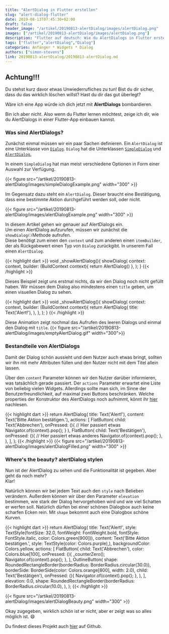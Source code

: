```yaml
---
title: "AlertDialog in Flutter erstellen"
slug: "alert-dialog-flutter" 
date: 2019-08-13T07:45:30+02:00
draft: false
header_image: "/artikel/20190813-alertDialog/images/alertDialog.png"
images: ["/artikel/20190813-alertDialog/images/alertDialog.png"]
description: "Flutter auf deutsch: Wie du AlertDialogs in Flutter erstellen und gestalten kannst."
tags: ["flutter","alertDialog","Dialog"]
categories: Anfänger * Widgets * Dialog
authors: ["simon-stevens"]
link: 20190813-alertDialog/20190813-alertDialog.md
---
```


## Achtung!!!

Du stehst kurz davor etwas Unwiederrufliches zu tun! Bist du dir sicher, dass du das wirklich löschen willst? Hast du dir das gut überlegt?

Wäre ich eine App würde ich dich jetzt mit **AlertDialogs** bombardieren.

Bin ich aber nicht. Also wenn du Flutter lernen möchtest, zeige ich dir, wie du AlertDialogs in einer Flutter-App einbauen kannst.


### Was sind AlertDialogs?

Zunächst einmal müssen wir ein paar Sachen definieren. Ein `AlertDialog` ist eine Unterklasse von  <a href="https://api.flutter.dev/flutter/material/Dialog-class.html" target="_blank" rel="noopener">`Dialog`</a>. 
`Dialog` hat die Unterklassen <a href="https://api.flutter.dev/flutter/material/SimpleDialog-class.html" target="_blank" rel="noopener">`SimpleDialog`</a> und <a href="https://api.flutter.dev/flutter/material/AlertDialog-class.html" target="_blank" rel="noopener">`AlertDialog`.</a>

In einem `SimpleDialog` hat man meist verschiedene Optionen in Form einer Auswahl zur Verfügung.<br>

{{< figure src="/artikel/20190813-alertDialog/images/simpleDialogExample.png" width="300" >}}

Im Gegensatz dazu steht ein `AlertDialog`. Dieser braucht eine Bestätigung, dass eine bestimmte Aktion durchgeführt werden soll, oder nicht.<br>

{{< figure src="/artikel/20190813-alertDialog/images/alertDialogExample.png" width="300" >}}

In diesem Artikel gehen wir genauer auf AlertDialogs ein.<br>
Um einen AlertDialog aufzurufen, müssen wir zunächst die `showDialog()`Methode aufrufen. <br>
Diese benötigt zum einen den `context` und zum anderen einen `itemBuilder`, der als Rückgabewert einen Typ von `Dialog` zurückgibt. In unserem Fall einen `AlertDialog`.


{{< highlight dart >}}
 void _showAlertDialog(){
    showDialog(
      context: context,
      builder: (BuildContext context){
        return AlertDialog()
      },
    );
  }
{{< /highlight >}}

Dieses Beispiel zeigt uns erstmal nichts, da wir den Dialog noch nicht gefüllt haben.
Wir müssen dem Dialog also mindestens einen `title` geben, um einen visuellen Dialog zu sehen.<br>

{{< highlight dart >}}
 void _showAlertDialog(){
    showDialog(
      context: context,
      builder: (BuildContext context){
        return AlertDialog(
          title: Text('Alert!'),
        ),
      },
    );
  }
{{< /highlight >}}

Diese Animation zeigt nochmal das Aufrufen des leeren Dialogs und einmal den Dialog mit `title`. 
{{< figure src="/artikel/20190813-alertDialog/images/emptyAlertDialog.gif" width="300">}}

### Bestandteile von AlertDialogs

Damit der Dialog schön aussieht und dem Nutzer auch etwas bringt, sollten wir ihn mit mehr Attributen füllen und den Nutzer nicht mit dem Titel allein lassen.

Über den `content` Parameter können wir den Nutzer darüber informieren, was tatsächlich gerade passiert. 
Der `actions` Parameter erwartet eine Liste von beliebig vielen Widgets. Allerdings sollte man sich, im Sinne der Benutzerfreundlichkeit, auf maximal zwei Buttons beschränken.
Welche properties der Konstruktor des AlertDialogs noch aufnimmt, könnt ihr <a href="https://api.flutter.dev/flutter/material/AlertDialog-class.html" target="_blank" rel="noopener">hier</a> nachlesen.

{{< highlight dart >}}
return AlertDialog(
          title: Text('Alert!'),
          content: Text('Bitte Aktion bestätigen.'),
          actions: <Widget>[
            FlatButton(
              child: Text('Abbrechen'),
              onPressed: (){
                // Hier passiert etwas
                Navigator.of(context).pop();
              }
            ),
            FlatButton(
              child: Text('Bestätigen'),
              onPressed: (){
                // Hier passiert etwas anderes
                Navigator.of(context).pop();
              },
            ),
          ],
        );
{{< /highlight >}}
{{< figure src="/artikel/20190813-alertDialog/images/alertDialogFilled.png" width="300" >}}

### Where's the beauty? alertDialog stylen

Nun ist der AlertDialog zu sehen und die Funktionalität ist gegeben. Aber geht da noch mehr?<br>
Klar!

Natürlich können wir bei jedem Text auch den `style` nach Belieben verändern. Außerdem können wir über den Parameter `elevation` bestimmen, wie stark der Dialog hervorgehoben wird und wie viel Schatten er werfen soll.
Natürlich dürfen bei einer schönen Dialogbox auch keine scharfen Ecken rein. Mit `shape` bekommt auch eine Dialogbox schöne Kurven.

{{< highlight dart >}}
return AlertDialog(
          title: Text('Alert!', style: TextStyle(fontSize: 32.0, fontWeight: FontWeight.bold, 
            fontStyle: FontStyle.italic, color: Colors.green[900])),
          content: Text('Bitte Aktion bestätigen.', style: TextStyle(color: Colors.purple),),
          backgroundColor: Colors.yellow,
          actions: <Widget>[
            FlatButton(
              child: Text('Abbrechen'),
              color: Colors.blue[100],
              onPressed: (){
                _counterZero();
                Navigator.of(context).pop();
              },
            ),
            OutlineButton(
              shape: RoundedRectangleBorder(borderRadius: BorderRadius.circular(30.0)),
              borderSide: BorderSide(color: Colors.orange[800], width: 2.0),
              child: Text('Bestätigen'),
              onPressed: (){
                Navigator.of(context).pop();
              },
            ),
          ],
          elevation: 0.0, 
          shape: RoundedRectangleBorder(borderRadius: BorderRadius.circular(10.0),
          ),
        );
{{< /highlight >}}

{{< figure src="/artikel/20190813-alertDialog/images/alertDialogBeauty.png" width="300" >}}

Okay zugegeben, wirklich schön ist er nicht, aber er zeigt was so alles möglich ist. :smile:

Du findest dieses Projekt auch <a href="https://github.com/coodoo-io/flutter-alert-dialog" target="_blank" rel="noopener">hier</a> auf Github.